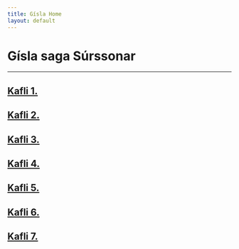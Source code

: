 ```yaml
---
title: Gísla Home
layout: default
---
```


# Gísla saga Súrssonar

---

## [Kafli 1.](http://rcblack.net/Gisli_saga/Gisli_1)
## [Kafli 2.](http://rcblack.net/Gisli_saga/Gisli_2)
## [Kafli 3.](http://rcblack.net/Gisli_saga/Gisli_3)
## [Kafli 4.](http://rcblack.net/Gisli_saga/Gisli_4)
## [Kafli 5.](http://rcblack.net/Gisli_saga/Gisli_5)
## [Kafli 6.](http://rcblack.net/Gisli_saga/Gisli_6)
## [Kafli 7.](http://rcblack.net/Gisli_saga/Gisli_7)
